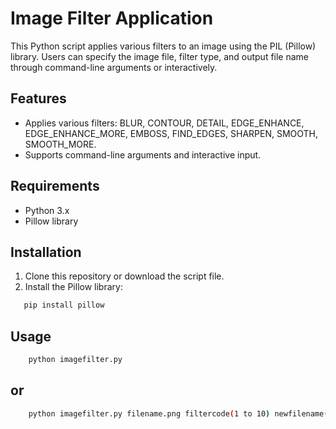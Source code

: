 # Image Filter Application

This Python script applies various filters to an image using the PIL (Pillow) library. Users can specify the image file, filter type, and output file name through command-line arguments or interactively.

## Features

- Applies various filters: BLUR, CONTOUR, DETAIL, EDGE_ENHANCE, EDGE_ENHANCE_MORE, EMBOSS, FIND_EDGES, SHARPEN, SMOOTH, SMOOTH_MORE.
- Supports command-line arguments and interactive input.

## Requirements

- Python 3.x
- Pillow library

## Installation

1. Clone this repository or download the script file.
2. Install the Pillow library:

```bash
   pip install pillow
```

## Usage

```bash
    python imagefilter.py 
```

## or

```bash
    python imagefilter.py filename.png filtercode(1 to 10) newfilename(Default=Picture)
```
